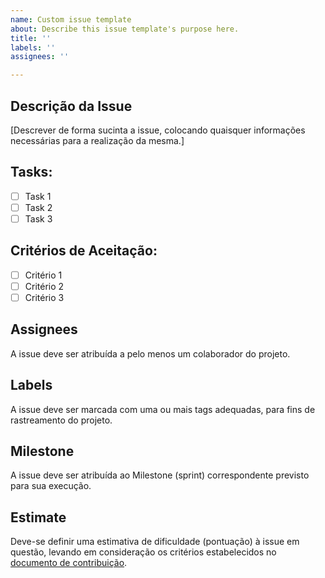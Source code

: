 ```yaml
---
name: Custom issue template
about: Describe this issue template's purpose here.
title: ''
labels: ''
assignees: ''

---
```


## Descrição da Issue
[Descrever de forma sucinta a issue, colocando quaisquer informações necessárias para a realização da mesma.]

## Tasks:
- [ ] Task 1
- [ ] Task 2
- [ ] Task 3

## Critérios de Aceitação:
- [ ] Critério 1
- [ ] Critério 2
- [ ] Critério 3

## Assignees
A issue deve ser atribuída a pelo menos um colaborador do projeto.

## Labels
A issue deve ser marcada com uma ou mais tags adequadas, para fins de rastreamento do projeto.

## Milestone
A issue deve ser atribuída ao Milestone (sprint) correspondente previsto para sua execução.

## Estimate
Deve-se definir uma estimativa de dificuldade (pontuação) à issue em questão, levando em consideração os critérios estabelecidos no [documento de contribuição](https://github.com/fga-eps-mds/2021.1-AlligaBot/blob/main/docs/CONTRIBUTING.md).


